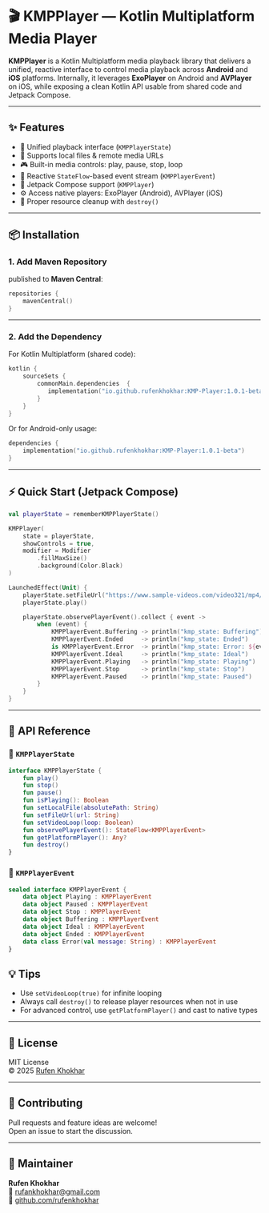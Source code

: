 # 🎬 KMPPlayer — Kotlin Multiplatform Media Player

**KMPPlayer** is a Kotlin Multiplatform media playback library that delivers a unified, reactive interface to control media playback across **Android** and **iOS** platforms. Internally, it leverages **ExoPlayer** on Android and **AVPlayer** on iOS, while exposing a clean Kotlin API usable from shared code and Jetpack Compose.

---

## ✨ Features

- 🧩 Unified playback interface (`KMPPlayerState`)
- 📁 Supports local files & remote media URLs
- 🎮 Built-in media controls: play, pause, stop, loop
- 📡 Reactive `StateFlow`-based event stream (`KMPPlayerEvent`)
- 🎨 Jetpack Compose support (`KMPPlayer`)
- ⚙️ Access native players: ExoPlayer (Android), AVPlayer (iOS)
- 🧼 Proper resource cleanup with `destroy()`

---

## 📦 Installation

### 1. Add Maven Repository

published to **Maven Central**:

```kotlin
repositories {
    mavenCentral()
}
```
---

### 2. Add the Dependency

For Kotlin Multiplatform (shared code):

```kotlin
kotlin {
    sourceSets {
        commonMain.dependencies  {
           implementation("io.github.rufenkhokhar:KMP-Player:1.0.1-beta")
        }
    }
}
```

Or for Android-only usage:

```kotlin
dependencies {
    implementation("io.github.rufenkhokhar:KMP-Player:1.0.1-beta")
}
```

---

## ⚡ Quick Start (Jetpack Compose)

```kotlin
val playerState = rememberKMPPlayerState()

KMPPlayer(
    state = playerState,
    showControls = true,
    modifier = Modifier
        .fillMaxSize()
        .background(Color.Black)
)

LaunchedEffect(Unit) {
    playerState.setFileUrl("https://www.sample-videos.com/video321/mp4/360/big_buck_bunny_360p_20mb.mp4")
    playerState.play()

    playerState.observePlayerEvent().collect { event ->
        when (event) {
            KMPPlayerEvent.Buffering -> println("kmp_state: Buffering")
            KMPPlayerEvent.Ended     -> println("kmp_state: Ended")
            is KMPPlayerEvent.Error  -> println("kmp_state: Error: ${event.message}")
            KMPPlayerEvent.Ideal     -> println("kmp_state: Ideal")
            KMPPlayerEvent.Playing   -> println("kmp_state: Playing")
            KMPPlayerEvent.Stop      -> println("kmp_state: Stop")
            KMPPlayerEvent.Paused    -> println("kmp_state: Paused")
        }
    }
}
```

---

## 🧩 API Reference

### 🔧 `KMPPlayerState`

```kotlin
interface KMPPlayerState {
    fun play()
    fun stop()
    fun pause()
    fun isPlaying(): Boolean
    fun setLocalFile(absolutePath: String)
    fun setFileUrl(url: String)
    fun setVideoLoop(loop: Boolean)
    fun observePlayerEvent(): StateFlow<KMPPlayerEvent>
    fun getPlatformPlayer(): Any?
    fun destroy()
}
```

### 📡 `KMPPlayerEvent`

```kotlin
sealed interface KMPPlayerEvent {
    data object Playing : KMPPlayerEvent
    data object Paused : KMPPlayerEvent
    data object Stop : KMPPlayerEvent
    data object Buffering : KMPPlayerEvent
    data object Ideal : KMPPlayerEvent
    data object Ended : KMPPlayerEvent
    data class Error(val message: String) : KMPPlayerEvent
}
```

## 💡 Tips

- Use `setVideoLoop(true)` for infinite looping
- Always call `destroy()` to release player resources when not in use
- For advanced control, use `getPlatformPlayer()` and cast to native types


---

## 📄 License

MIT License  
© 2025 [Rufen Khokhar](https://github.com/rufenkhokhar)

---

## 🤝 Contributing

Pull requests and feature ideas are welcome!  
Open an issue to start the discussion.

---

## 👤 Maintainer

**Rufen Khokhar**  
📧 rufankhokhar@gmail.com  
🔗 [github.com/rufenkhokhar](https://github.com/rufenkhokhar)
